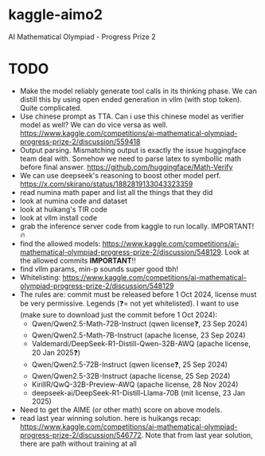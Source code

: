 # kaggle-aimo2
AI Mathematical Olympiad - Progress Prize 2

# TODO
* Make the model reliably generate tool calls in its thinking phase. We can distill this by using open ended generation in vllm (with stop token). Quite complicated.
* Use chinese prompt as TTA. Can i use this chinese model as verifier model as well? We can do vice versa as well. https://www.kaggle.com/competitions/ai-mathematical-olympiad-progress-prize-2/discussion/559418
* Output parsing. Mismatching output is exactly the issue huggingface team deal with. Somehow we need to parse latex to symbollic math before final answer. https://github.com/huggingface/Math-Verify
* We can use deepseek's reasoning to boost other model perf. https://x.com/skirano/status/1882819133043323359
* read numina math paper and list all the things that they did
* look at numina code and dataset
* look at huikang's TIR code
* look at vllm install code
* grab the inference server code from kaggle to run locally. IMPORTANT! 🔥
* find the allowed models: https://www.kaggle.com/competitions/ai-mathematical-olympiad-progress-prize-2/discussion/548129. Look at the allowed commits **IMPORTANT**!!
* find vllm params, min-p sounds super good tbh!
* Whitelisting: https://www.kaggle.com/competitions/ai-mathematical-olympiad-progress-prize-2/discussion/548129
* The rules are: commit must be released before 1 Oct 2024, license must be very permissive. Legends (❓= not yet whitelisted). I want to use (make sure to download just the commit before 1 Oct 2024):
  * Qwen/Qwen2.5-Math-72B-Instruct (qwen license❓, 23 Sep 2024)
  * Qwen/Qwen2.5-Math-7B-Instruct (apache license, 23 Sep 2024)
  * Valdemardi/DeepSeek-R1-Distill-Qwen-32B-AWQ (apache license, 20 Jan 2025❓)
  * Qwen/Qwen2.5-72B-Instruct (qwen license❓, 25 Sep 2024)
  * Qwen/Qwen2.5-32B-Instruct (apache license, 25 Sep 2024)
  * KirillR/QwQ-32B-Preview-AWQ (apache license, 28 Nov 2024)
  * deepseek-ai/DeepSeek-R1-Distill-Llama-70B (mit license, 23 Jan 2025)
* Need to get the AIME (or other math) score on above models.
* read last year winning solution. here is huikangs recap: https://www.kaggle.com/competitions/ai-mathematical-olympiad-progress-prize-2/discussion/546772. Note that from last year solution, there are path without training at all
